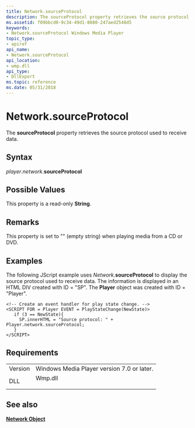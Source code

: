 ```yaml
---
title: Network.sourceProtocol
description: The sourceProtocol property retrieves the source protocol used to receive data.
ms.assetid: f09bbcd0-9c34-49d1-8080-247aed2548d5
keywords:
- Network.sourceProtocol Windows Media Player
topic_type:
- apiref
api_name:
- Network.sourceProtocol
api_location:
- wmp.dll
api_type:
- DllExport
ms.topic: reference
ms.date: 05/31/2018
---
```


# Network.sourceProtocol

The **sourceProtocol** property retrieves the source protocol used to receive data.

## Syntax

*player*.*network*.**sourceProtocol**

## Possible Values

This property is a read-only **String**.

## Remarks

This property is set to "" (empty string) when playing media from a CD or DVD.

## Examples

The following JScript example uses *Network*.**sourceProtocol** to display the source protocol used to receive data. The information is displayed in an HTML DIV created with ID = "SP". The **Player** object was created with ID = "Player".


```JScript
<!-- Create an event handler for play state change. -->
<SCRIPT FOR = Player EVENT = PlayStateChange(NewState)>
   if (3 == NewState){
     SP.innerHTML = "Source protocol: " + Player.network.sourceProtocol;
   }
</SCRIPT>

```



## Requirements



|                    |                                                                                    |
|--------------------|------------------------------------------------------------------------------------|
| Version<br/> | Windows Media Player version 7.0 or later.<br/>                              |
| DLL<br/>     | <dl> <dt>Wmp.dll</dt> </dl> |



## See also

<dl> <dt>

[**Network Object**](network-object.md)
</dt> </dl>

 

 





